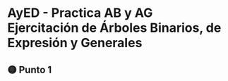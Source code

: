 # AyED - Practica AB y AG <br> Ejercitación de Árboles Binarios, de Expresión y Generales

## 🟡 Punto 1